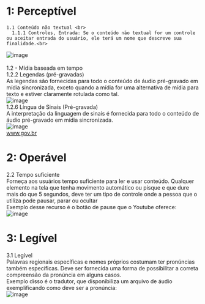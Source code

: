 # 1: Perceptível<br>
    1.1 Conteúdo não textual <br>
      1.1.1 Controles, Entrada: Se o conteúdo não textual for um controle ou aceitar entrada do usuário, ele terá um nome que descreve sua finalidade.<br>

![image](https://user-images.githubusercontent.com/86848721/191511776-1b6cfc86-8edc-40b9-bb3a-62b1d045c410.png)<br>
<br>1.2 - Mídia baseada em tempo<br>
1.2.2 Legendas (pré-gravadas)<br>
As legendas são fornecidas para todo o conteúdo de áudio pré-gravado em mídia sincronizada, exceto quando a mídia for uma alternativa de mídia para texto e estiver claramente rotulada como tal.<br>
![image](https://user-images.githubusercontent.com/86848721/191513518-f16e6f0e-ba8e-41d8-90f6-1d534546a256.png)<br>
1.2.6 Língua de Sinais (Pré-gravada)<br>
A interpretação da linguagem de sinais é fornecida para todo o conteúdo de áudio pré-gravado em mídia sincronizada.<br>
![image](https://user-images.githubusercontent.com/86848721/196691643-ff902e05-44cd-4956-bdea-1203de577916.png)<br>
www.gov.br<br>
# 2: Operável<br>
2.2 Tempo suficiente<br>
Forneça aos usuários tempo suficiente para ler e usar conteúdo. Qualquer elemento na tela que tenha movimento automático ou pisque e que dure mais do que 5 segundos, deve ter um tipo de controle onde a pessoa que o utiliza pode pausar, parar ou ocultar<br>
Exemplo desse recurso é o botão de pause que o Youtube oferece:<br>
![image](https://user-images.githubusercontent.com/86848721/196693104-1b60adb5-8c3e-4ff6-abd2-7c6525e96dfd.png)<br>

# 3: Legível
3.1 Legível<br>
Palavras regionais específicas e nomes próprios costumam ter pronúncias também específicas. Deve ser fornecida uma forma de possibilitar a correta compreensão da pronúncia em alguns casos.<br>
Exemplo disso é o tradutor, que disponibiliza um arquivo de áudio exemplificando como deve ser a pronúncia:<br>
![image](https://user-images.githubusercontent.com/86848721/196695089-e3e45ddc-29e9-4991-ad5f-b5a0eff9e219.png)





    


